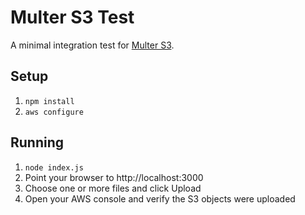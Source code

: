 # Multer S3 Test

A minimal integration test for [Multer S3](https://github.com/anacronw/multer-s3).

## Setup

1. `npm install`
2. `aws configure`

## Running

1. `node index.js`
2. Point your browser to http://localhost:3000
3. Choose one or more files and click Upload
4. Open your AWS console and verify the S3 objects were uploaded